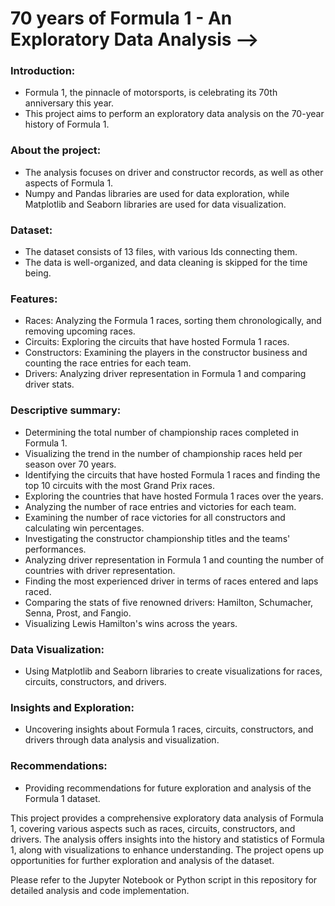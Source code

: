 # 70 years of Formula 1 - An Exploratory Data Analysis -->

### Introduction:
- Formula 1, the pinnacle of motorsports, is celebrating its 70th anniversary this year.
- This project aims to perform an exploratory data analysis on the 70-year history of Formula 1.

### About the project:
- The analysis focuses on driver and constructor records, as well as other aspects of Formula 1.
- Numpy and Pandas libraries are used for data exploration, while Matplotlib and Seaborn libraries are used for data visualization.

### Dataset:
- The dataset consists of 13 files, with various Ids connecting them.
- The data is well-organized, and data cleaning is skipped for the time being.

### Features:
- Races: Analyzing the Formula 1 races, sorting them chronologically, and removing upcoming races.
- Circuits: Exploring the circuits that have hosted Formula 1 races.
- Constructors: Examining the players in the constructor business and counting the race entries for each team.
- Drivers: Analyzing driver representation in Formula 1 and comparing driver stats.

### Descriptive summary:
- Determining the total number of championship races completed in Formula 1.
- Visualizing the trend in the number of championship races held per season over 70 years.
- Identifying the circuits that have hosted Formula 1 races and finding the top 10 circuits with the most Grand Prix races.
- Exploring the countries that have hosted Formula 1 races over the years.
- Analyzing the number of race entries and victories for each team.
- Examining the number of race victories for all constructors and calculating win percentages.
- Investigating the constructor championship titles and the teams' performances.
- Analyzing driver representation in Formula 1 and counting the number of countries with driver representation.
- Finding the most experienced driver in terms of races entered and laps raced.
- Comparing the stats of five renowned drivers: Hamilton, Schumacher, Senna, Prost, and Fangio.
- Visualizing Lewis Hamilton's wins across the years.

### Data Visualization:
- Using Matplotlib and Seaborn libraries to create visualizations for races, circuits, constructors, and drivers.

### Insights and Exploration:
- Uncovering insights about Formula 1 races, circuits, constructors, and drivers through data analysis and visualization.

### Recommendations:
- Providing recommendations for future exploration and analysis of the Formula 1 dataset.

This project provides a comprehensive exploratory data analysis of Formula 1, covering various aspects such as races, circuits, constructors, and drivers. The analysis offers insights into the history and statistics of Formula 1, along with visualizations to enhance understanding. The project opens up opportunities for further exploration and analysis of the dataset.


Please refer to the Jupyter Notebook or Python script in this repository for detailed analysis and code implementation.
